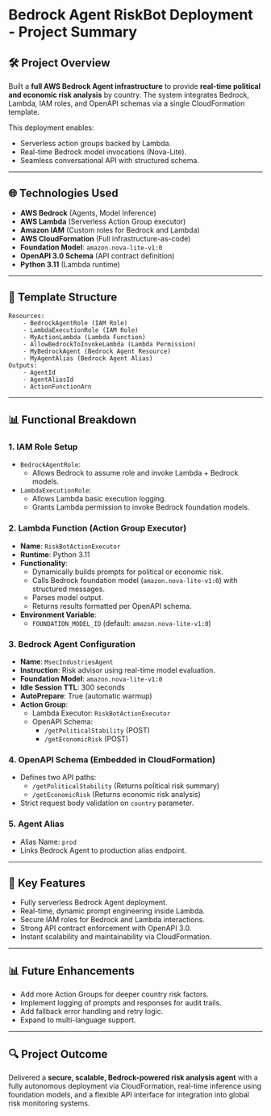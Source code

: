 # Bedrock Agent RiskBot Deployment - Project Summary

## 🛠️ Project Overview

Built a **full AWS Bedrock Agent infrastructure** to provide **real-time political and economic risk analysis** by country. The system integrates Bedrock, Lambda, IAM roles, and OpenAPI schemas via a single CloudFormation template.

This deployment enables:

- Serverless action groups backed by Lambda.
- Real-time Bedrock model invocations (Nova-Lite).
- Seamless conversational API with structured schema.

---

## 🌐 Technologies Used

- **AWS Bedrock** (Agents, Model Inference)
- **AWS Lambda** (Serverless Action Group executor)
- **Amazon IAM** (Custom roles for Bedrock and Lambda)
- **AWS CloudFormation** (Full infrastructure-as-code)
- **Foundation Model**: `amazon.nova-lite-v1:0`
- **OpenAPI 3.0 Schema** (API contract definition)
- **Python 3.11** (Lambda runtime)

---

## 🔂 Template Structure

```plaintext
Resources:
    - BedrockAgentRole (IAM Role)
    - LambdaExecutionRole (IAM Role)
    - MyActionLambda (Lambda Function)
    - AllowBedrockToInvokeLambda (Lambda Permission)
    - MyBedrockAgent (Bedrock Agent Resource)
    - MyAgentAlias (Bedrock Agent Alias)
Outputs:
    - AgentId
    - AgentAliasId
    - ActionFunctionArn
```

---

## 📊 Functional Breakdown

### 1. **IAM Role Setup**

- `BedrockAgentRole`:
  - Allows Bedrock to assume role and invoke Lambda + Bedrock models.
- `LambdaExecutionRole`:
  - Allows Lambda basic execution logging.
  - Grants Lambda permission to invoke Bedrock foundation models.

### 2. **Lambda Function (Action Group Executor)**

- **Name**: `RiskBotActionExecutor`
- **Runtime**: Python 3.11
- **Functionality**:
  - Dynamically builds prompts for political or economic risk.
  - Calls Bedrock foundation model (`amazon.nova-lite-v1:0`) with structured messages.
  - Parses model output.
  - Returns results formatted per OpenAPI schema.
- **Environment Variable**:
  - `FOUNDATION_MODEL_ID` (default: `amazon.nova-lite-v1:0`)

### 3. **Bedrock Agent Configuration**

- **Name**: `MsecIndustriesAgent`
- **Instruction**: Risk advisor using real-time model evaluation.
- **Foundation Model**: `amazon.nova-lite-v1:0`
- **Idle Session TTL**: 300 seconds
- **AutoPrepare**: True (automatic warmup)
- **Action Group**:
  - Lambda Executor: `RiskBotActionExecutor`
  - OpenAPI Schema:
    - `/getPoliticalStability` (POST)
    - `/getEconomicRisk` (POST)

### 4. **OpenAPI Schema (Embedded in CloudFormation)**

- Defines two API paths:
  - `/getPoliticalStability` (Returns political risk summary)
  - `/getEconomicRisk` (Returns economic risk analysis)
- Strict request body validation on `country` parameter.

### 5. **Agent Alias**

- Alias Name: `prod`
- Links Bedrock Agent to production alias endpoint.

---

## 🚀 Key Features

- Fully serverless Bedrock Agent deployment.
- Real-time, dynamic prompt engineering inside Lambda.
- Secure IAM roles for Bedrock and Lambda interactions.
- Strong API contract enforcement with OpenAPI 3.0.
- Instant scalability and maintainability via CloudFormation.

---

## 📊 Future Enhancements

- Add more Action Groups for deeper country risk factors.
- Implement logging of prompts and responses for audit trails.
- Add fallback error handling and retry logic.
- Expand to multi-language support.

---

## 🔍 Project Outcome

Delivered a **secure, scalable, Bedrock-powered risk analysis agent** with a fully autonomous deployment via CloudFormation, real-time inference using foundation models, and a flexible API interface for integration into global risk monitoring systems.
